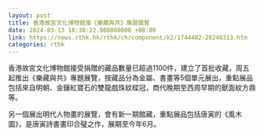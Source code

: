 ```yaml
---
layout: post
title: 香港故宮文化博物館推《樂藏與共》專題展覽
date: 2024-03-13 18:30:22.000000000 +08:00
link: https://news.rthk.hk/rthk/ch/component/k2/1744482-20240313.htm
categories: rthk
---
```


香港故宮文化博物館接受捐贈的藏品數量已超過1100件，建立了首批收藏，周五起推出《樂藏與共》專題展覽，按藏品分為金屬、書畫等5個單元展出，重點展品包括來自明朝、金鑲紅寶石的雙龍戲珠紋樑冠，商代晚期至西周早期的獸面紋方鼎等。

另一個展出明代人物畫的展覽，會有新一期館藏，重點展品包括唐寅的《風木圖》，是唐寅詩書畫印合璧之作，展期至今年6月。
